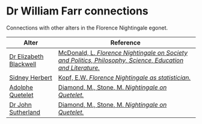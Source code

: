 # Dr William Farr connections
Connections with other alters in the Florence Nightingale egonet.

| Alter  | Reference|
| ------------- |------------- |
| [Dr Elizabeth Blackwell](https://github.com/altealo/ElizabethBlackwell/blob/master/README.md)  |[McDonald, L. *Florence Nightingale on Society and Politics, Philosophy, Science, Education and Literature.*](https://books.google.co.uk/books?id=2Lvo9XhNIGMC&pg=PA832&lpg=PA832&dq=arthur+hugh+clough+and+william+farr&source=bl&ots=k6QqDy21_e&sig=ACfU3U252ydLeCeNKt8DE372QVvILsOFyw&hl=en&sa=X&ved=2ahUKEwiRp8nz3s3lAhXKTMAKHT33D_sQ6AEwA3oECAkQAg#v=onepage&q=arthur%20hugh%20clough%20and%20william%20farr&f=false)|
| [Sidney Herbert](https://github.com/altealo/SidneyHerbert/blob/master/README.md)  |[Kopf, E.W. *Florence Nightingale as statistician.*](https://www.jstor.org/stable/2965763?seq=1#metadata_info_tab_contents)|
| [Adolphe Quetelet](https://github.com/altealo/AdolpheQuetelet/blob/master/README.md)  |[Diamond, M., Stone, M. *Nightingale on Quetelet.*](https://www.jstor.org/stable/2982160?seq=1)|
| [Dr John Sutherland](https://github.com/altealo/JohnSutherland/blob/master/README.md)  |[Diamond, M., Stone, M. *Nightingale on Quetelet.*](https://www.jstor.org/stable/2982160?seq=1)|

